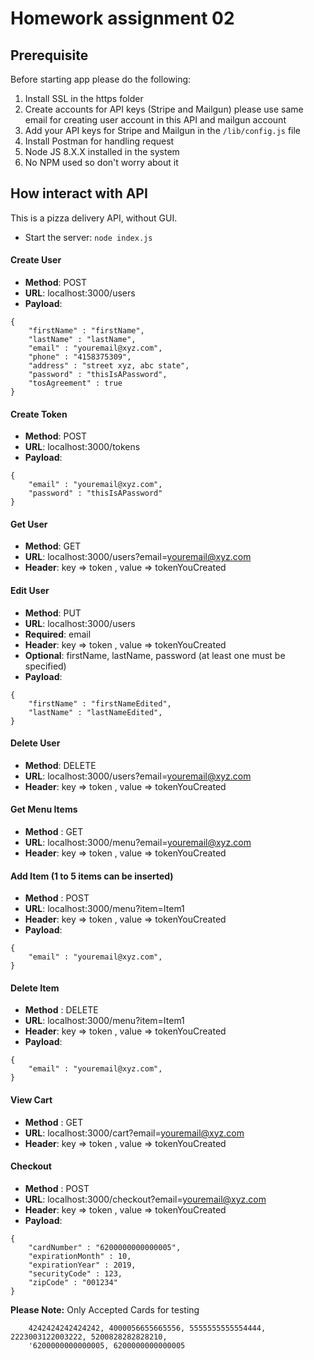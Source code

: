 # Homework assignment 02

## Prerequisite
Before starting app please do the following:
1. Install SSL in the https folder
2. Create accounts for API keys (Stripe and Mailgun) please use same email for creating user account in this API and mailgun account
3. Add your API keys for Stripe and Mailgun in the `/lib/config.js` file
4. Install Postman for handling request
5. Node JS 8.X.X installed in the system
6. No NPM used so don't worry about it

## How interact with API
This is a pizza delivery API, without GUI.

* Start the server: `node index.js`

#### Create User
* **Method**: POST
* **URL**: localhost:3000/users
* **Payload**:
```
{
	"firstName" : "firstName",
	"lastName" : "lastName",
	"email" : "youremail@xyz.com",
	"phone" : "4158375309",
	"address" : "street xyz, abc state",
	"password" : "thisIsAPassword",
	"tosAgreement" : true
}
```

#### Create Token
* **Method**: POST
* **URL**: localhost:3000/tokens
* **Payload**:
```
{
	"email" : "youremail@xyz.com",
	"password" : "thisIsAPassword"
}
```

#### Get User
* **Method**: GET
* **URL**: localhost:3000/users?email=youremail@xyz.com
* **Header**: key => token , value => tokenYouCreated


#### Edit User
* **Method**: PUT
* **URL**: localhost:3000/users
* **Required**: email
* **Header**: key => token , value => tokenYouCreated
* **Optional**: firstName, lastName, password (at least one must be specified)
* **Payload**: 
```
{
	"firstName" : "firstNameEdited",
	"lastName" : "lastNameEdited",
}
```

#### Delete User
* **Method**: DELETE
* **URL**: localhost:3000/users?email=youremail@xyz.com
* **Header**: key => token , value => tokenYouCreated


#### Get Menu Items
* **Method** : GET
* **URL**: localhost:3000/menu?email=youremail@xyz.com
* **Header**:  key => token , value => tokenYouCreated

#### Add Item (1 to 5 items can be inserted)
* **Method** : POST
* **URL**: localhost:3000/menu?item=Item1
* **Header**:  key => token , value => tokenYouCreated
* **Payload**: 
```
{
	"email" : "youremail@xyz.com",
}
```

#### Delete Item
* **Method** : DELETE
* **URL**: localhost:3000/menu?item=Item1
* **Header**:  key => token , value => tokenYouCreated
* **Payload**: 
```
{
	"email" : "youremail@xyz.com",
}
```

#### View Cart
* **Method** : GET
* **URL**: localhost:3000/cart?email=youremail@xyz.com
* **Header**:  key => token , value => tokenYouCreated

#### Checkout
* **Method** : POST
* **URL**: localhost:3000/checkout?email=youremail@xyz.com
* **Header**:  key => token , value => tokenYouCreated
* **Payload**: 
```
{
	"cardNumber" : "6200000000000005",
	"expirationMonth" : 10,
	"expirationYear" : 2019,
	"securityCode" : 123,
	"zipCode" : "001234"
}
```
**Please Note:** Only Accepted Cards for testing
```
	4242424242424242, 4000056655665556, 5555555555554444, 2223003122003222, 5200828282828210,
	'6200000000000005, 6200000000000005
```